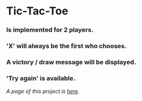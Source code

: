 # Tic-Tac-Toe
### Is implemented for 2 players.
### 'X' will always be the first who chooses.
### A victory / draw message will be displayed.
### 'Try again' is available.

*A page of this project is [here](https://malancaionut.github.io/Tic-Tac-Toe/index.html).*
